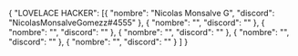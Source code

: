 {
    "LOVELACE HACKER": [{
            "nombre": "Nicolas Monsalve G",
            "discord": "NicolasMonsalveGomezz#4555"
        },
        {
            "nombre": "",
            "discord": ""
        },
        {
            "nombre": "",
            "discord": ""
        },
        {
            "nombre": "",
            "discord": ""
        },
        {
            "nombre": "",
            "discord": ""
        },
        {
            "nombre": "",
            "discord": ""
        }
    ]
}
